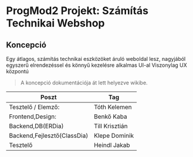# ProgMod2 Projekt: Számítás Technikai Webshop

## Koncepció

Egy átlagos, számítás technikai eszközöket áruló weboldal lesz, nagyjából egyszerű elrendezéssel
és könnyű kezelésre alkalmas UI-al
Viszonylag UX központú

> A koncepció dokumentációja át lett helyezve wikibe.

| Poszt | Tag |
| ----- | --- |
| Tesztelő / Elemző: | Tóth Kelemen |
| Frontend,Design: | Benkő Kaba |
| Backend,DB(ERDia) | Till Krisztián |
| Backend,Fejlesztő(ClassDia) | Klepe Dominik |
| Tesztelő | Heindl Jakab |
